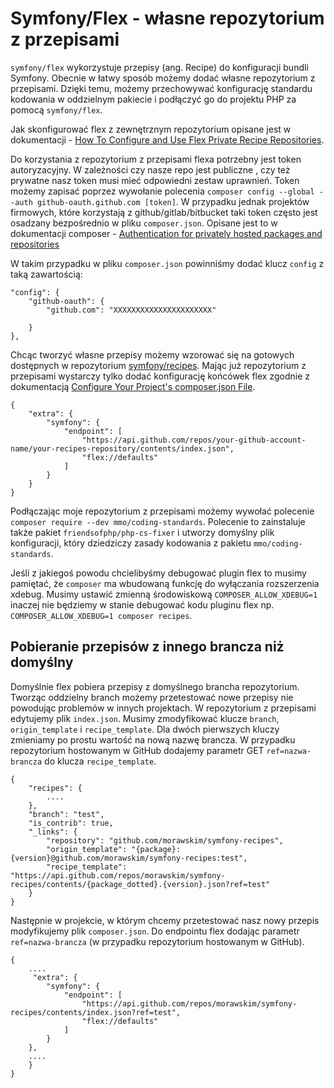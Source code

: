 # Symfony/Flex - własne repozytorium z przepisami

`symfony/flex` wykorzystuje przepisy (ang. Recipe) do konfiguracji bundli Symfony.
Obecnie w łatwy sposób możemy dodać własne repozytorium z przepisami.
Dzięki temu, możemy przechowywać konfigurację standardu kodowania w oddzielnym pakiecie i podłączyć go do projektu PHP za pomocą `symfony/flex`.

Jak skonfigurować flex z zewnętrznym repozytorium opisane jest w dokumentacji - [How To Configure and Use Flex Private Recipe Repositories](https://symfony.com/doc/5.4/setup/flex_private_recipes.html).

Do korzystania z repozytorium z przepisami flexa potrzebny jest token autoryzacyjny. W zależności czy nasze repo jest publiczne , czy też prywatne nasz token musi mieć odpowiedni zestaw uprawnień. Token możemy zapisać poprzez wywołanie polecenia `composer config --global --auth github-oauth.github.com [token]`.
W przypadku jednak projektów firmowych, które korzystają z github/gitlab/bitbucket taki token często jest osadzany bezpośrednio w pliku `composer.json`. Opisane jest to w dokumentacji composer - [Authentication for privately hosted packages and repositories](https://getcomposer.org/doc/articles/authentication-for-private-packages.md)

W takim przypadku w pliku `composer.json` powinniśmy dodać klucz `config` z taką zawartością:

```
"config": {
    "github-oauth": {
        "github.com": "XXXXXXXXXXXXXXXXXXXXXX"

    }
},
```

Chcąc tworzyć własne przepisy możemy wzorować się na gotowych dostępnych w repozytorium [symfony/recipes](https://github.com/symfony/recipes/tree/flex/main).
Mając już repozytorium z przepisami wystarczy tylko dodać konfigurację końcówek flex zgodnie z dokumentacją [Configure Your Project's composer.json File](https://symfony.com/doc/5.4/setup/flex_private_recipes.html#configure-your-project-s-composer-json-file).

```
{
    "extra": {
        "symfony": {
            "endpoint": [
                "https://api.github.com/repos/your-github-account-name/your-recipes-repository/contents/index.json",
                "flex://defaults"
            ]
        }
    }
}
```

Podłączając moje repozytorium z przepisami możemy wywołać polecenie `composer require --dev mmo/coding-standards`. Polecenie to zainstaluje także pakiet `friendsofphp/php-cs-fixer` i utworzy domyślny plik konfiguracji, który dziedziczy zasady kodowania z pakietu `mmo/coding-standards`.

Jeśli z jakiegoś powodu chcielibyśmy debugować plugin flex to musimy pamiętać, że `composer` ma wbudowaną funkcję do wyłączania rozszerzenia xdebug. Musimy ustawić zmienną środowiskową `COMPOSER_ALLOW_XDEBUG=1` inaczej nie będziemy w stanie debugować kodu pluginu flex np. `COMPOSER_ALLOW_XDEBUG=1 composer recipes`.

## Pobieranie przepisów z innego brancza niż domyślny

Domyślnie flex pobiera przepisy z domyślnego brancha repozytorium.
Tworząc oddzielny branch możemy przetestować nowe przepisy nie powodując problemów w innych projektach.
W repozytorium z przepisami edytujemy plik `index.json`. Musimy zmodyfikować klucze `branch`, `origin_template` i `recipe_template`.
Dla dwóch pierwszych kluczy zmieniamy po prostu wartość na nową nazwę brancza. W przypadku repozytorium hostowanym w GitHub dodajemy parametr GET `ref=nazwa-brancza` do klucza `recipe_template`.

```
{
    "recipes": {
        ....
    },
    "branch": "test",
    "is_contrib": true,
    "_links": {
        "repository": "github.com/morawskim/symfony-recipes",
        "origin_template": "{package}:{version}@github.com/morawskim/symfony-recipes:test",
        "recipe_template": "https://api.github.com/repos/morawskim/symfony-recipes/contents/{package_dotted}.{version}.json?ref=test"
    }
}
```

Następnie w projekcie, w którym chcemy przetestować nasz nowy przepis modyfikujemy plik `composer.json`.
Do endpointu flex dodając parametr `ref=nazwa-brancza` (w przypadku repozytorium hostowanym w GitHub).

```
{
    ....
     "extra": {
        "symfony": {
            "endpoint": [
                "https://api.github.com/repos/morawskim/symfony-recipes/contents/index.json?ref=test",
                "flex://defaults"
            ]
        }
    },
    ....
    }
}

```
